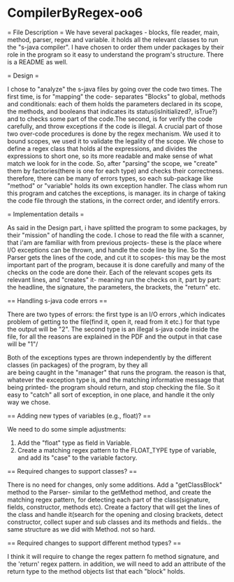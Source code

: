 # CompilerByRegex-oo6

= File Description =
We have several packages - blocks, file reader, main, method, parser, regex and variable.
it holds all the relevant classes to run the "s-java compiler".
I have chosen to order them under packages by their role in the program so it easy to understand the program's structure.
There is a README as well.

=          Design           =

I chose to "analyze" the s-java files by going over the code two times. The first time, is for "mapping" the code-
separates "Blocks" to global, methods and conditionals: each of them holds the parameters declared in its scope, the
methods, and booleans that indicates its status(isInitialized?, isTrue?) and to checks some part of the code.The second,
is for verify the code carefully, and throw exceptions if the code is illegal.
A crucial part of those two over-code procedures is done by the regex mechanism. We used it to bound scopes, we used it
to validate the legality of the scope. We chose to define a regex class that holds al the expressions, and divides the
expressions to short one, so its more readable and make sense of what match we look for in the code.
So, after "parsing" the scope, we "create" them by factories(there is one for each type) and checks their correctness.
therefore, there can be many of errors types, so each sub-package like "method" or "variable" holds its own exception
handler.
The class whom run this program and catches the exceptions, is manager. its in charge of taking the code file through
the stations, in the correct order, and identify errors.


=   Implementation details   =

As said in the Design part, i have splitted the program to some packages, by their "mission" of handling the code. I chose to
read the file with a scanner, that i'am are familiar with from previous projects- these is the place where I/O exceptions
can be thrown, and handle the code line by line.
So the Parser gets the lines of the code, and cut it to scopes- this may be the most important part of the program,
because it is done carefully and many of the checks on the code are done their. Each of the relevant scopes gets its
relevant lines, and "creates" it- meaning run the checks on it, part by part: the headline, the signature, the
parameters, the brackets, the "return" etc.




==  Handling s-java code errors ==

There are two types of errors: the first type is an I/O errors ,which indicates problem of getting to the file(find it,
open it, read from it etc.) for that type the output will be "2". The second type is an illegal s-java code inside the
file, for all the reasons are explained in the PDF and the output in that case will be "1"/

Both of the exceptions types are thrown independently by the different classes (in packages) of the program, by they all\
are being caught in the "manager"  that runs the program. the reason is that, whatever the exception type is, and the
matching informative message that being printed- the program should return, and stop checking the file. So it easy to
"catch" all sort of exception, in one place, and handle it the only way we chose.



== Adding new types of variables (e.g., float)? ==


We need to do some simple adjustments:

1. Add the "float" type as field in Variable.
2. Create a matching regex pattern to the FLOAT_TYPE type of variable, and add its "case" to the variable factory.


==  Required changes to support classes?  ==


There is no need for changes, only some additions.
Add a "getClassBlock" method to the Parser-  similar to the getMethod method, and create the matching regex pattern, for
detecting each part of the class(signature, fields, constructor, methods etc).
Create a factory that will get the lines of the class and handle it(search for the opening and closing brackets, detect
constructor,  collect super and sub classes and its methods and fields.. the same structure as we did with Method.
not so hard.



== Required changes to support different method types? ==


I think it will require to change the regex pattern fo method signature, and the 'return' regex pattern.
in addition, we will need to add an attribute of the return type to the method objects list that each "block" holds.
